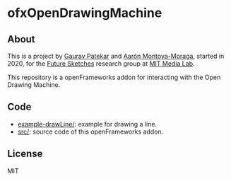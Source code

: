 # ofxOpenDrawingMachine

## About

This is a project by [Gaurav Patekar](https://www.media.mit.edu/people/gauravp/) and [Aarón Montoya-Moraga](https://www.media.mit.edu/people/velouria/), started in 2020, for the [Future Sketches](https://www.media.mit.edu/groups/future-sketches/overview/) research group at [MIT Media Lab](https://www.media.mit.edu/).

This repository is a openFrameworks addon for interacting with the Open Drawing Machine.

## Code

* [example-drawLine/](example-drawLine): example for drawing a line.
* [src/](src/): source code of this openFrameworks addon.


## License

MIT
